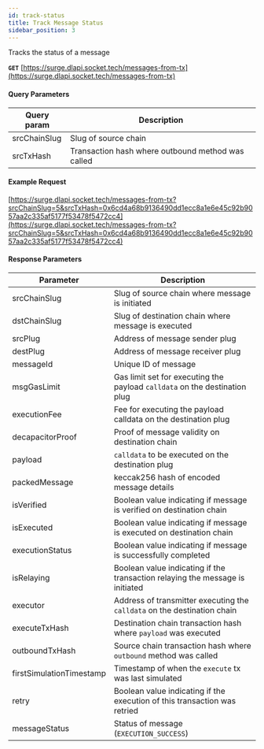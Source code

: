 ```yaml
---
id: track-status
title: Track Message Status
sidebar_position: 3
---
```


Tracks the status of a message 

**`GET`** [https://surge.dlapi.socket.tech/messages-from-tx](https://surge.dlapi.socket.tech/messages-from-tx)

#### Query Parameters
| Query param | Description |
| --- | --- |
| srcChainSlug | Slug of source chain |
| srcTxHash | Transaction hash where outbound method was called |

#### Example Request

[https://surge.dlapi.socket.tech/messages-from-tx?srcChainSlug=5&srcTxHash=0x6cd4a68b9136490dd1ecc8a1e6e45c92b9057aa2c335af5177f53478f5472cc4](https://surge.dlapi.socket.tech/messages-from-tx?srcChainSlug=5&srcTxHash=0x6cd4a68b9136490dd1ecc8a1e6e45c92b9057aa2c335af5177f53478f5472cc4)

#### Response Parameters

| Parameter | Description |
| --- | --- |
| srcChainSlug | Slug of source chain where message is initiated |
| dstChainSlug | Slug of destination chain where message is executed |
| srcPlug | Address of message sender plug |
| destPlug | Address of message receiver plug |
| messageId | Unique ID of message |
| msgGasLimit | Gas limit set for executing the payload `calldata` on the destination plug |
| executionFee | Fee for executing the payload calldata on the destination plug |
| decapacitorProof | Proof of message validity on destination chain |
| payload | `calldata` to be executed on the destination plug |
| packedMessage | keccak256 hash of encoded message details  |
| isVerified | Boolean value indicating if message is verified on destination chain |
| isExecuted | Boolean value indicating if message is executed on destination chain |
| executionStatus | Boolean value indicating if message is successfully completed |
| isRelaying | Boolean value indicating if the transaction relaying the message is initiated |
| executor | Address of transmitter executing the `calldata` on the destination chain|
| executeTxHash | Destination chain transaction hash where `payload` was executed  |
| outboundTxHash | Source chain transaction hash where `outbound` method was called |
| firstSimulationTimestamp | Timestamp of when the `execute` tx was last simulated  |
| retry | Boolean value indicating if the execution of this transaction was retried |
| messageStatus | Status of message (`EXECUTION_SUCCESS`) |